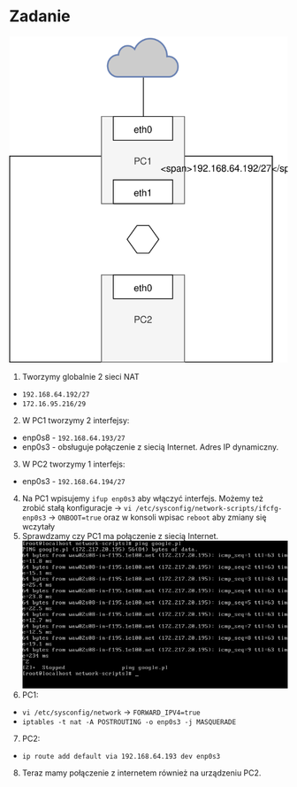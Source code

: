 # Zadanie
![model](nat-1.svg) 

1. Tworzymy globalnie 2 sieci NAT
  * ``192.168.64.192/27``
  * ``172.16.95.216/29``
2. W PC1 tworzymy 2 interfejsy:
  * enp0s8 - ``192.168.64.193/27``
  * enp0s3 - obsługuje połączenie z siecią Internet. Adres IP dynamiczny.
3. W PC2 tworzymy 1 interfejs:
  * enp0s3 - ``192.168.64.194/27``
4. Na PC1 wpisujemy ``ifup enp0s3`` aby włączyć interfejs. Możemy też zrobić stałą konfiguracje -> ``vi /etc/sysconfig/network-scripts/ifcfg-enp0s3`` -> ``ONBOOT=true``
oraz w konsoli wpisac ``reboot`` aby zmiany się wczytały
5. Sprawdzamy czy PC1 ma połączenie z siecią Internet.
![screen](check.png) 
6. PC1: 
 * ``vi /etc/sysconfig/network`` -> ``FORWARD_IPV4=true``
 * ``iptables -t nat -A POSTROUTING -o enp0s3 -j MASQUERADE``
7. PC2:
 * ``ip route add default via 192.168.64.193 dev enp0s3`` 
8. Teraz mamy połączenie z internetem również na urządzeniu PC2.
